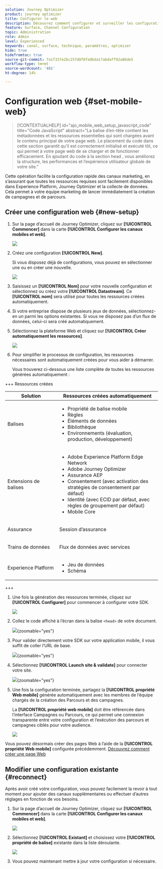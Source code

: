 ```yaml
---
solution: Journey Optimizer
product: journey optimizer
title: Configurer le web
description: Découvrez comment configurer et surveiller les configurations web
feature: Surface, Channel Configuration
topic: Administration
role: Admin
level: Experienced
keywords: canal, surface, technique, paramètres, optimizer
hide: true
hidefromtoc: true
source-git-commit: 7a1f337e2bc257d8f0fa9bda17abdaff92a86de5
workflow-type: tm+mt
source-wordcount: '481'
ht-degree: 14%

---
```


# Configuration web {#set-mobile-web}

>[!CONTEXTUALHELP]
>id="ajo_mobile_web_setup_javascript_code"
>title="Code JavaScript"
>abstract="La balise d’en-tête contient les métadonnées et les ressources essentielles qui sont chargées avant le contenu principal de votre page web. Le placement du code dans cette section garantit qu’il est correctement initialisé et exécuté tôt, ce qui permet à votre page web de se charger et de fonctionner efficacement. En ajoutant du code à la section head , vous améliorez la structure, les performances et l’expérience utilisateur globale de votre site."

Cette opération facilite la configuration rapide des canaux marketing, en s’assurant que toutes les ressources requises sont facilement disponibles dans Experience Platform, Journey Optimizer et la collecte de données. Cela permet à votre équipe marketing de lancer immédiatement la création de campagnes et de parcours.

## Créer une configuration web {#new-setup}

1. Sur la page d’accueil de Journey Optimizer, cliquez sur **[!UICONTROL Commencer]** dans la carte **[!UICONTROL Configurer les canaux mobiles et web]**.

   ![](assets/guided-setup-config-1.png)

1. Créez une configuration **[!UICONTROL New]**.

   Si vous disposez déjà de configurations, vous pouvez en sélectionner une ou en créer une nouvelle.

   ![](assets/guided-setup-config-2.png)

1. Saisissez un **[!UICONTROL Nom]** pour votre nouvelle configuration et sélectionnez ou créez votre **[!UICONTROL Datastream]**. Ce **[!UICONTROL nom]** sera utilisé pour toutes les ressources créées automatiquement.

1. Si votre entreprise dispose de plusieurs jeux de données, sélectionnez-en un parmi les options existantes. Si vous ne disposez pas d’un flux de données, celui-ci sera créé automatiquement.

1. Sélectionnez la plateforme Web et cliquez sur **[!UICONTROL Créer automatiquement les ressources]**.

   ![](assets/guided-setup-config-5.png)

1. Pour simplifier le processus de configuration, les ressources nécessaires sont automatiquement créées pour vous aider à démarrer.

   Vous trouverez ci-dessous une liste complète de toutes les ressources générées automatiquement :

+++ Ressources créées

   <table>
    <thead>
    <tr>
    <th><strong>Solution</strong></th>
    <th><strong>Ressources créées automatiquement</strong></th>
    </tr>
    </thead>
    <tbody>
    <tr>
    </tr>
    <tr>
    <td>
    <p>Balises</p>
    </td>
    <td>
    <ul>
    <li>Propriété de balise mobile</li>
    <li>Règles</li>
    <li>Éléments de données</li>
    <li>Bibliothèque</li>
    <li>Environnements (évaluation, production, développement)</li>
    </ul>
    </td>
    </tr>
    <tr>
    <td>
    <p>Extensions de balises</p>
    </td>
    <td>
    <ul>
    <li>Adobe Experience Platform Edge Network</li>
    <li>Adobe Journey Optimizer</li>
    <li>Assurance AEP</li>
    <li>Consentement (avec activation des stratégies de consentement par défaut)</li>
    <li>Identité (avec ECID par défaut, avec règles de groupement par défaut)</li>
    <li>Mobile Core</li>
    </ul>
    </td>
    </tr>
    <tr>
    <td>
    <p>Assurance</p>
    </td>
    <td>
    <p>Session d’assurance</p>
    </td>
    </tr>
    <tr>
    <td>
    <p>Trains de données</p>
    </td>
    <td>
    <p>Flux de données avec services</p>
    </td>
    </tr>
    <tr>
    <td>
    <p>Experience Platform</p>
    </td>
    <td>
    <ul>
    <li>Jeu de données</li>
    <li>Schéma</li>
    </ul>
    </td>
    </tr>
    </tbody>
    </table>

+++

1. Une fois la génération des ressources terminée, cliquez sur **[!UICONTROL Configurer]** pour commencer à configurer votre SDK.

   ![](assets/guided-setup-config-web-1.png)

1. Collez le code affiché à l’écran dans la balise `<head>` de votre document.

   ![](assets/guided-setup-config-web-2.png){zoomable="yes"}

1. Pour valider directement votre SDK sur votre application mobile, il vous suffit de coller l’URL de base.

   ![](assets/guided-setup-config-web-3.png){zoomable="yes"}

1. Sélectionnez **[!UICONTROL Launch site &amp; validate]** pour connecter votre site.

   ![](assets/guided-setup-config-web-4.png){zoomable="yes"}

1. Une fois la configuration terminée, partagez la **[!UICONTROL propriété Web mobile]** générée automatiquement avec les membres de l’équipe chargés de la création des Parcours et des campagnes.

   La **[!UICONTROL propriété web mobile]** doit être référencée dans l’interface Campagnes ou Parcours, ce qui permet une connexion transparente entre votre configuration et l’exécution des parcours et campagnes ciblés pour votre audience.

   ![](assets/guided-setup-config-ios-8.png)

Vous pouvez désormais créer des pages Web à l’aide de la **[!UICONTROL propriété Web mobile]** configurée précédemment. [Découvrez comment créer une page Web](../web/create-web.md)

## Modifier une configuration existante {#reconnect}

Après avoir créé votre configuration, vous pouvez facilement la revoir à tout moment pour ajouter des canaux supplémentaires ou effectuer d’autres réglages en fonction de vos besoins.

1. Sur la page d’accueil de Journey Optimizer, cliquez sur **[!UICONTROL Commencer]** dans la carte **[!UICONTROL Configurer les canaux mobiles et web]**.

   ![](assets/guided-setup-config-1.png)

1. Sélectionnez **[!UICONTROL Existant]** et choisissez votre **[!UICONTROL propriété de balise]** existante dans la liste déroulante.

   ![](assets/guided-setup-config-web-5.png)

1. Vous pouvez maintenant mettre à jour votre configuration si nécessaire.
